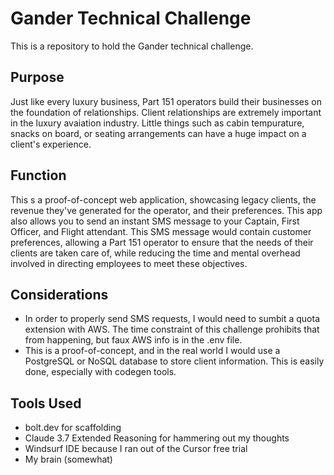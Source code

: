 # Gander Technical Challenge
This is a repository to hold the Gander technical challenge.

## Purpose
Just like every luxury business, Part 151 operators build their businesses on the foundation of relationships. Client relationships are extremely important in the luxury avaiation industry. Little things such as cabin tempurature, snacks on board,
or seating arrangements can have a huge impact on a client's experience.

## Function
This s a proof-of-concept web application, showcasing legacy clients, the revenue they've generated for the operator, and their preferences. This app also allows you to send an instant SMS message to your Captain, First Officer, and Flight
attendant. This SMS message would contain customer preferences, allowing a Part 151 operator to ensure that the needs of their clients are taken care of, while reducing the time and mental overhead involved in directing employees to meet these
objectives.

## Considerations
- In order to properly send SMS requests, I would need to sumbit a quota extension with AWS. The time constraint of this challenge prohibits that from happening, but faux AWS info is in the .env file.
- This is a proof-of-concept, and in the real world I would use a PostgreSQL or NoSQL database to store client information. This is easily done, especially with codegen tools.

## Tools Used
- bolt.dev for scaffolding
- Claude 3.7 Extended Reasoning for hammering out my thoughts
- Windsurf IDE because I ran out of the Cursor free trial
- My brain (somewhat)
